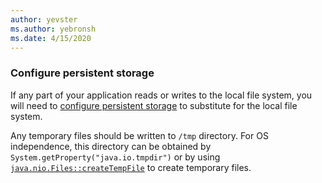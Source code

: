 ```yaml
---
author: yevster
ms.author: yebronsh
ms.date: 4/15/2020
---
```


### Configure persistent storage

If any part of your application reads or writes to the local file system, you will need to [configure persistent storage](/azure/spring-cloud/spring-cloud-howto-persistent-storage) to substitute for the local file system.

Any temporary files should be written to `/tmp` directory. For OS independence, this directory can be obtained by `System.getProperty("java.io.tmpdir")` or by using [`java.nio.Files::createTempFile`](https://docs.oracle.com/en/java/javase/11/docs/api/java.base/java/nio/file/Files.html#createTempFile(java.lang.String,java.lang.String,java.nio.file.attribute.FileAttribute...)) to create temporary files.